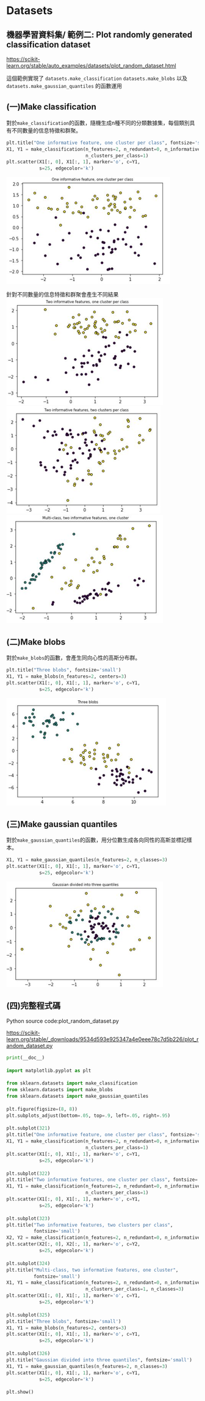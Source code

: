 # Datasets

## 機器學習資料集/ 範例二: Plot randomly generated classification dataset


https://scikit-learn.org/stable/auto_examples/datasets/plot_random_dataset.html

這個範例實現了 `datasets.make_classification` `datasets.make_blobs` 以及 `datasets.make_gaussian_quantiles` 的函數運用



## (一)Make classification
對於`make_classification`的函數，隨機生成n種不同的分類數據集，每個類別具有不同數量的信息特徵和群聚。

```python
plt.title("One informative feature, one cluster per class", fontsize='small')
X1, Y1 = make_classification(n_features=2, n_redundant=0, n_informative=1,
                             n_clusters_per_class=1)
plt.scatter(X1[:, 0], X1[:, 1], marker='o', c=Y1,
            s=25, edgecolor='k')
```
![](https://github.com/JENNSHIUAN/myfirstpost/blob/master/ex2_fig1.JPG)

針對不同數量的信息特徵和群聚會產生不同結果
![](https://github.com/JENNSHIUAN/myfirstpost/blob/master/ex2_fig3.JPG) 
![](https://github.com/JENNSHIUAN/myfirstpost/blob/master/ex2_fig4.JPG)
![](https://github.com/JENNSHIUAN/myfirstpost/blob/master/ex2_fig5.JPG)

## (二)Make blobs
對於`make_blobs`的函數，會產生同向心性的高斯分布群。

```python
plt.title("Three blobs", fontsize='small')
X1, Y1 = make_blobs(n_features=2, centers=3)
plt.scatter(X1[:, 0], X1[:, 1], marker='o', c=Y1,
            s=25, edgecolor='k')
```

![](https://github.com/JENNSHIUAN/myfirstpost/blob/master/ex2_fig2.JPG)

## (三)Make gaussian quantiles
對於`make_gaussian_quantiles`的函數，用分位數生成各向同性的高斯並標記樣本。

```python
X1, Y1 = make_gaussian_quantiles(n_features=2, n_classes=3)
plt.scatter(X1[:, 0], X1[:, 1], marker='o', c=Y1,
            s=25, edgecolor='k')
```
![](https://github.com/JENNSHIUAN/myfirstpost/blob/master/ex2_fig6.JPG)

## (四)完整程式碼
Python source code:plot_random_dataset.py

https://scikit-learn.org/stable/_downloads/9534d593e925347a4e0eee78c7d5b226/plot_random_dataset.py
```python
print(__doc__)

import matplotlib.pyplot as plt

from sklearn.datasets import make_classification
from sklearn.datasets import make_blobs
from sklearn.datasets import make_gaussian_quantiles

plt.figure(figsize=(8, 8))
plt.subplots_adjust(bottom=.05, top=.9, left=.05, right=.95)

plt.subplot(321)
plt.title("One informative feature, one cluster per class", fontsize='small')
X1, Y1 = make_classification(n_features=2, n_redundant=0, n_informative=1,
                             n_clusters_per_class=1)
plt.scatter(X1[:, 0], X1[:, 1], marker='o', c=Y1,
            s=25, edgecolor='k')

plt.subplot(322)
plt.title("Two informative features, one cluster per class", fontsize='small')
X1, Y1 = make_classification(n_features=2, n_redundant=0, n_informative=2,
                             n_clusters_per_class=1)
plt.scatter(X1[:, 0], X1[:, 1], marker='o', c=Y1,
            s=25, edgecolor='k')

plt.subplot(323)
plt.title("Two informative features, two clusters per class",
          fontsize='small')
X2, Y2 = make_classification(n_features=2, n_redundant=0, n_informative=2)
plt.scatter(X2[:, 0], X2[:, 1], marker='o', c=Y2,
            s=25, edgecolor='k')

plt.subplot(324)
plt.title("Multi-class, two informative features, one cluster",
          fontsize='small')
X1, Y1 = make_classification(n_features=2, n_redundant=0, n_informative=2,
                             n_clusters_per_class=1, n_classes=3)
plt.scatter(X1[:, 0], X1[:, 1], marker='o', c=Y1,
            s=25, edgecolor='k')

plt.subplot(325)
plt.title("Three blobs", fontsize='small')
X1, Y1 = make_blobs(n_features=2, centers=3)
plt.scatter(X1[:, 0], X1[:, 1], marker='o', c=Y1,
            s=25, edgecolor='k')

plt.subplot(326)
plt.title("Gaussian divided into three quantiles", fontsize='small')
X1, Y1 = make_gaussian_quantiles(n_features=2, n_classes=3)
plt.scatter(X1[:, 0], X1[:, 1], marker='o', c=Y1,
            s=25, edgecolor='k')

plt.show()
```




